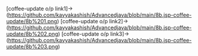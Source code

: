 [coffee-update o/p link1]->(https://github.com/kavyakashish/Advancedjava/blob/main/8b.jsp-coffee-update/8b%201.png)
[coffee-update o/p link2]->(https://github.com/kavyakashish/Advancedjava/blob/main/8b.jsp-coffee-update/8b%202.png)
[coffee-update o/p link3]->(https://github.com/kavyakashish/Advancedjava/blob/main/8b.jsp-coffee-update/8b%203.png)
